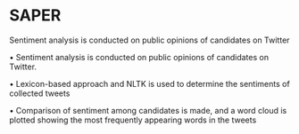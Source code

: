 # SAPER
Sentiment analysis is conducted on public opinions of candidates on Twitter

•	Sentiment analysis is conducted on public opinions of candidates on Twitter.

•	Lexicon-based approach and NLTK is used to determine the sentiments of collected tweets

•	Comparison of sentiment among candidates is made, and a word cloud is plotted showing the most frequently appearing words in the tweets
